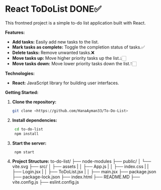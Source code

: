 # React ToDoList DONE✅

This frontned project is a simple to-do list application built with React. 

**Features:**

* **Add tasks:** Easily add new tasks to the list.
* **Mark tasks as complete:** Toggle the completion status of tasks.✅
* **Delete tasks:** Remove unwanted tasks.❌
* **Move tasks up:** Move higher priority tasks up the list.👆🏻
* **Move tasks down:** Move lower priority tasks down the list.👇🏻

**Technologies:**

* **React:** JavaScript library for building user interfaces.

**Getting Started:**

1. **Clone the repository:**
   ```bash
   git clone <https://github.com/HanaAyman33/To-Do-List>
2. **Install dependencies:**
   ```bash
    cd to-do-list
    npm install
3. **Start the server:**
   ```bash
    npm start
4. **Project Structure:**
to-do-list/
├── node-modules
├── public/
│   └── vite.svg
├── src/
│   ├── assets
|   │   ├── App.js 
|   │   ├── index.css
|   |   ├── Login.jsx
|   │   ├── ToDoList.jsx
|   │   ├── main.jsx
├── package.json
├── package-lock.json
├── index.html
├── README.MD
├── vite.config.js
├── eslint.config.js
